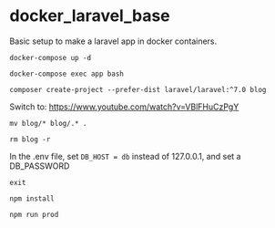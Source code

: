 # docker_laravel_base

Basic setup to make a laravel app in docker containers.

`docker-compose up -d`

`docker-compose exec app bash`

`composer create-project --prefer-dist laravel/laravel:^7.0 blog`

Switch to: https://www.youtube.com/watch?v=VBlFHuCzPgY

`mv blog/* blog/.* .`

`rm blog -r`

In the .env file, set `DB_HOST = db` instead of 127.0.0.1, and set a DB_PASSWORD 

`exit`

`npm install`

`npm run prod`
